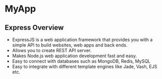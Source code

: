 # MyApp

## Express Overview
- ExpressJS is a web application framework that provides you with a simple API to build websites, web apps and back ends.
- Allows you to create REST API server.
- Makes Node.js web application development fast and easy.
- Easy to connect with databases such as MongoDB, Redis, MySQL
- Easy to integrate with different template engines like Jade, Vash, EJS etc.

